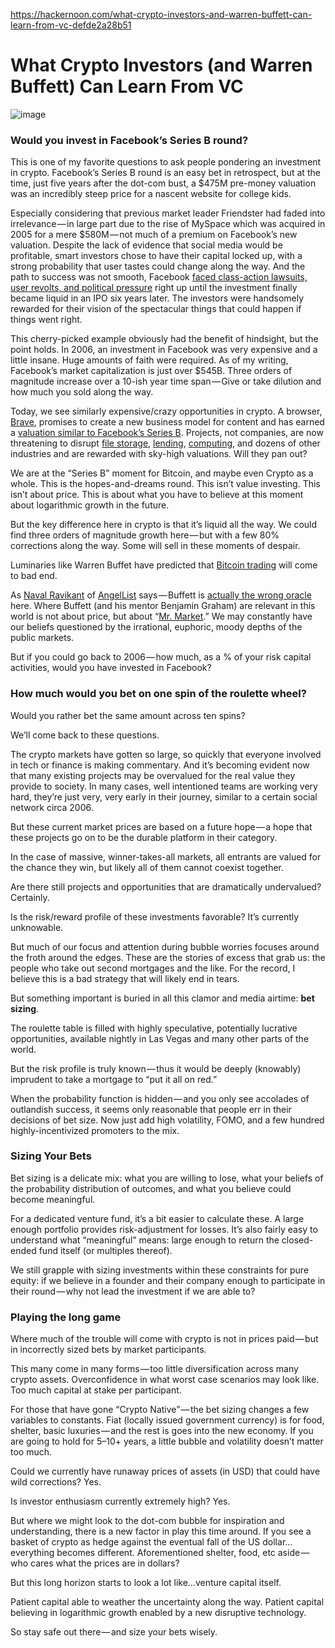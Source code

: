 https://hackernoon.com/what-crypto-investors-and-warren-buffett-can-learn-from-vc-defde2a28b51

# What Crypto Investors (and Warren Buffett) Can Learn From VC
![image](https://hackernoon.imgix.net/hn-images/1*jou2T-1vszXThWriVvrfuA.jpeg?auto=format&fit=max&w=1920)

### Would you invest in Facebook’s Series B round?

This is one of my favorite questions to ask people pondering an investment in crypto. Facebook’s Series B round is an easy bet in retrospect, but at the time, just five years after the dot-com bust, a $475M pre-money valuation was an incredibly steep price for a nascent website for college kids.

Especially considering that previous market leader Friendster had faded into irrelevance — in large part due to the rise of MySpace which was acquired in 2005 for a mere $580M — not much of a premium on Facebook’s new valuation. Despite the lack of evidence that social media would be profitable, smart investors chose to have their capital locked up, with a strong probability that user tastes could change along the way. And the path to success was not smooth, Facebook  [faced class-action lawsuits, user revolts, and political pressure](https://en.wikipedia.org/wiki/Criticism_of_Facebook?ref=hackernoon.com)  right up until the investment finally became liquid in an IPO six years later. The investors were handsomely rewarded for their vision of the spectacular things that could happen if things went right.

This cherry-picked example obviously had the benefit of hindsight, but the point holds. In 2006, an investment in Facebook was very expensive and a little insane. Huge amounts of faith were required. As of my writing, Facebook’s market capitalization is just over $545B. Three orders of magnitude increase over a 10-ish year time span — Give or take dilution and how much you sold along the way.

Today, we see similarly expensive/crazy opportunities in crypto. A browser,  [Brave](https://brave.com/?ref=hackernoon.com), promises to create a new business model for content and has earned a  [valuation similar to Facebook’s Series B](https://coinmarketcap.com/currencies/basic-attention-token/?ref=hackernoon.com). Projects, not companies, are now threatening to disrupt  [file storage](https://filecoin.io/?ref=hackernoon.com),  [lending](https://www.saltlending.com/?ref=hackernoon.com),  [computing](https://golem.network/?ref=hackernoon.com), and dozens of other industries and are rewarded with sky-high valuations. Will they pan out?

We are at the “Series B” moment for Bitcoin, and maybe even Crypto as a whole. This is the hopes-and-dreams round. This isn’t value investing. This isn’t about price. This is about what you have to believe at this moment about logarithmic growth in the future.

But the key difference here in crypto is that it’s liquid all the way. We could find three orders of magnitude growth here — but with a few 80% corrections along the way. Some will sell in these moments of despair.

Luminaries like Warren Buffet have predicted that  [Bitcoin trading](https://www.washingtonpost.com/news/wonk/wp/2017/12/18/of-bitcoin-body-snatchers-and-buffett/?utm_term=.b224feadbf6a&ref=hackernoon.com)  will come to bad end.

As  [Naval Ravikant](https://medium.com/@naval?ref=hackernoon.com)  of  [AngelList](https://medium.com/@angellist?ref=hackernoon.com)  says — Buffett is  [actually the wrong oracle](https://twitter.com/naval/status/947318381278924801?ref=hackernoon.com)  here. Where Buffett (and his mentor Benjamin Graham) are relevant in this world is not about price, but about “[Mr. Market](https://en.wikipedia.org/wiki/Mr._Market?ref=hackernoon.com).” We may constantly have our beliefs questioned by the irrational, euphoric, moody depths of the public markets.

But if you could go back to 2006 — how much, as a % of your risk capital activities, would you have invested in Facebook?

### How much would you bet on one spin of the roulette wheel?

Would you rather bet the same amount across ten spins?

We’ll come back to these questions.

The crypto markets have gotten so large, so quickly that everyone involved in tech or finance is making commentary. And it’s becoming evident now that many existing projects may be overvalued for the real value they provide to society. In many cases, well intentioned teams are working very hard, they’re just very, very early in their journey, similar to a certain social network circa 2006.

But these current market prices are based on a future hope — a hope that these projects go on to be the durable platform in their category.

In the case of massive, winner-takes-all markets, all entrants are valued for the chance they win, but likely all of them cannot coexist together.

Are there still projects and opportunities that are dramatically undervalued? Certainly.

Is the risk/reward profile of these investments favorable? It’s currently unknowable.

But much of our focus and attention during bubble worries focuses around the froth around the edges. These are the stories of excess that grab us: the people who take out second mortgages and the like. For the record, I believe this is a bad strategy that will likely end in tears.

But something important is buried in all this clamor and media airtime:  **bet sizing**.

The roulette table is filled with highly speculative, potentially lucrative opportunities, available nightly in Las Vegas and many other parts of the world.

But the risk profile is truly known — thus it would be deeply (knowably) imprudent to take a mortgage to “put it all on red.”

When the probability function is hidden — and you only see accolades of outlandish success, it seems only reasonable that people err in their decisions of bet size. Now just add high volatility, FOMO, and a few hundred highly-incentivized promoters to the mix.

### **Sizing Your Bets**

Bet sizing is a delicate mix: what you are willing to lose, what your beliefs of the probability distribution of outcomes, and what you believe could become meaningful.

For a dedicated venture fund, it’s a bit easier to calculate these. A large enough portfolio provides risk-adjustment for losses. It’s also fairly easy to understand what “meaningful” means: large enough to return the closed-ended fund itself (or multiples thereof).

We still grapple with sizing investments within these constraints for pure equity: if we believe in a founder and their company enough to participate in their round — why not lead the investment if we are able to?

### **Playing the long game**

Where much of the trouble will come with crypto is not in prices paid — but in incorrectly sized bets by market participants.

This many come in many forms — too little diversification across many crypto assets. Overconfidence in what worst case scenarios may look like. Too much capital at stake per participant.

For those that have gone “Crypto Native” — the bet sizing changes a few variables to constants. Fiat (locally issued government currency) is for food, shelter, basic luxuries — and the rest is goes into the new economy. If you are going to hold for 5–10+ years, a little bubble and volatility doesn’t matter too much.

Could we currently have runaway prices of assets (in USD) that could have wild corrections? Yes.

Is investor enthusiasm currently extremely high? Yes.

But where we might look to the dot-com bubble for inspiration and understanding, there is a new factor in play this time around. If you see a basket of crypto as hedge against the eventual fall of the US dollar…everything becomes different. Aforementioned shelter, food, etc aside — who cares what the prices are in dollars?

But this long horizon starts to look a lot like…venture capital itself.

Patient capital able to weather the uncertainty along the way. Patient capital believing in logarithmic growth enabled by a new disruptive technology.

So stay safe out there — and size your bets wisely.